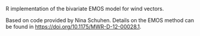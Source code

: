 R implementation of the bivariate EMOS model for wind vectors.

Based on code provided by Nina Schuhen. Details on the EMOS method can be found in https://doi.org/10.1175/MWR-D-12-00028.1.